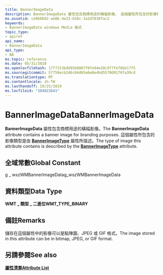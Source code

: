 ```yaml
---
title: BannerImageData
description: BannerImageData 屬性包含商標用途的橫幅影像。 這個屬性所包含的影像類型是由 BannerImageType 屬性所描述。
ms.assetid: ce9b0692-ae0b-4a23-b38c-3a1df830fac2
keywords:
- BannerImageData windows Media 格式
topic_type:
- apiref
api_name:
- BannerImageData
api_type:
- NA
ms.topic: reference
ms.date: 05/31/2018
ms.openlocfilehash: 17f7153bdd95b0807f8fe94e20c9f7fef6bb17f5
ms.sourcegitcommit: 57758ecb246c84d65e6e0e4bd5570d9176fa39cd
ms.translationtype: MT
ms.contentlocale: zh-TW
ms.lasthandoff: 10/25/2019
ms.locfileid: "104022641"
---
```

# <a name="bannerimagedata"></a><span data-ttu-id="397e5-105">BannerImageData</span><span class="sxs-lookup"><span data-stu-id="397e5-105">BannerImageData</span></span>

<span data-ttu-id="397e5-106">**BannerImageData** 屬性包含商標用途的橫幅影像。</span><span class="sxs-lookup"><span data-stu-id="397e5-106">The **BannerImageData** attribute contains a banner image for branding purposes.</span></span> <span data-ttu-id="397e5-107">這個屬性所包含的影像類型是由 [**BannerImageType**](bannerimagetype.md) 屬性所描述。</span><span class="sxs-lookup"><span data-stu-id="397e5-107">The type of image this attribute contains is described by the [**BannerImageType**](bannerimagetype.md) attribute.</span></span>

## <a name="global-constant"></a><span data-ttu-id="397e5-108">全域常數</span><span class="sxs-lookup"><span data-stu-id="397e5-108">Global Constant</span></span>

<span data-ttu-id="397e5-109">g \_ wszWMBannerImageData</span><span class="sxs-lookup"><span data-stu-id="397e5-109">g\_wszWMBannerImageData</span></span>

## <a name="data-type"></a><span data-ttu-id="397e5-110">資料類型</span><span class="sxs-lookup"><span data-stu-id="397e5-110">Data Type</span></span>

<span data-ttu-id="397e5-111">**WMT \_ 類型 \_ 二進位**</span><span class="sxs-lookup"><span data-stu-id="397e5-111">**WMT\_TYPE\_BINARY**</span></span>

## <a name="remarks"></a><span data-ttu-id="397e5-112">備註</span><span class="sxs-lookup"><span data-stu-id="397e5-112">Remarks</span></span>

<span data-ttu-id="397e5-113">儲存在這個屬性中的影像可以是點陣圖、JPEG 或 GIF 格式。</span><span class="sxs-lookup"><span data-stu-id="397e5-113">The image stored in this attribute can be in bitmap, JPEG, or GIF format.</span></span>

## <a name="see-also"></a><span data-ttu-id="397e5-114">另請參閱</span><span class="sxs-lookup"><span data-stu-id="397e5-114">See also</span></span>

<dl> <dt>

[<span data-ttu-id="397e5-115">**屬性清單**</span><span class="sxs-lookup"><span data-stu-id="397e5-115">**Attribute List**</span></span>](attribute-list.md)
</dt> </dl>

 

 




